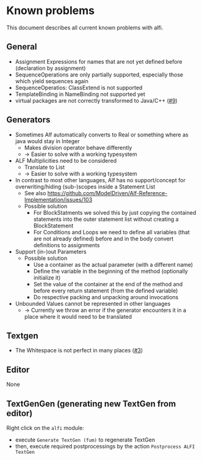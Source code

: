 # Known problems

This document describes all current known problems with alfi.

## General

- Assignment Expressions for names that are not yet defined before (declaration by assignment)
- SequenceOperations are only partially supported, especially those which yield sequences again
- SequenceOperatios: ClassExtend is not supported
- TemplateBinding in NameBinding not supported yet
- virtual packages are not correctly transformed to Java/C++ ([#9](https://github.com/vimotest/mps-alfi/issues/9))

## Generators

- Sometimes Alf automatically converts to Real or something where as java would stay in Integer
  - Makes division operator behave differently
  - -> Easier to solve with a working typesystem
- ALF Multiplicities need to be considered
  - Translate to List
  - -> Easier to solve with a working typesystem
- In contrast to most other languages, Alf has no support/concept for overwriting/hiding (sub-)scopes inside a Statement List
  - See also https://github.com/ModelDriven/Alf-Reference-Implementation/issues/103
  - Possible solution
    - For BlockStatments we solved this by just copying the contained statements into the outer statement list without creating a BlockStatement
    - For Conditions and Loops we need to define all variables (that are not already defined) before and in the body convert definitions to assignments
- Support (in-)out Parameters
  - Possible solution
    - Use a container as the actual parameter (with a different name)
    - Define the variable in the beginning of the method (optionally initialize it)
    - Set the value of the container at the end of the method and before every return statement (from the defined variable)
    - Do respective packing and unpacking around invocations
- Unbounded Values cannot be represented in other languages
  - -> Currently we throw an error if the generator encounters it in a place where it would need to be translated

## Textgen

- The Whitespace is not perfect in many places ([#3](https://github.com/vimotest/mps-alfi/issues/3))

## Editor

None

## TextGenGen (generating new TextGen from editor)

Right click on the `alfi` module:

- execute `Generate TextGen (fum)` to regenerate TextGen
- then, execute required postprocessings by the action `Postprocess ALFI TextGen`
